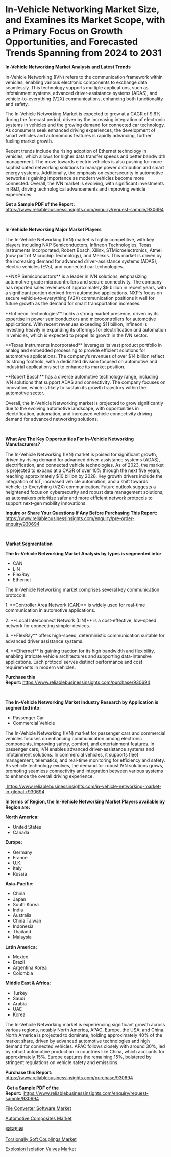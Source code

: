 <p><h1>In-Vehicle Networking Market Size, and Examines its Market Scope, with a Primary Focus on Growth Opportunities, and Forecasted Trends Spanning from 2024 to 2031</h1></p><p><strong>In-Vehicle Networking Market Analysis and Latest Trends</strong></p>
<p><p>In-Vehicle Networking (IVN) refers to the communication framework within vehicles, enabling various electronic components to exchange data seamlessly. This technology supports multiple applications, such as infotainment systems, advanced driver-assistance systems (ADAS), and vehicle-to-everything (V2X) communications, enhancing both functionality and safety.</p><p>The In-Vehicle Networking Market is expected to grow at a CAGR of 9.6% during the forecast period, driven by the increasing integration of electronic systems in vehicles and the growing demand for connected car technology. As consumers seek enhanced driving experiences, the development of smart vehicles and autonomous features is rapidly advancing, further fueling market growth.</p><p>Recent trends include the rising adoption of Ethernet technology in vehicles, which allows for higher data transfer speeds and better bandwidth management. The move towards electric vehicles is also pushing for more sophisticated networking solutions to manage power distribution and smart energy systems. Additionally, the emphasis on cybersecurity in automotive networks is gaining importance as modern vehicles become more connected. Overall, the IVN market is evolving, with significant investments in R&D, driving technological advancements and improving vehicle experiences.</p></p>
<p><strong>Get a Sample PDF of the Report:&nbsp;</strong> <a href="https://www.reliablebusinessinsights.com/enquiry/request-sample/930694">https://www.reliablebusinessinsights.com/enquiry/request-sample/930694</a></p>
<p>&nbsp;</p>
<p><strong>In-Vehicle Networking Major Market Players</strong></p>
<p><p>The In-Vehicle Networking (IVN) market is highly competitive, with key players including NXP Semiconductors, Infineon Technologies, Texas Instruments Incorporated, Robert Bosch, Xilinx, STMicroelectronics, Atmel (now part of Microchip Technology), and Melexis. This market is driven by the increasing demand for advanced driver-assistance systems (ADAS), electric vehicles (EVs), and connected car technologies.</p><p>**NXP Semiconductors** is a leader in IVN solutions, emphasizing automotive-grade microcontrollers and secure connectivity. The company has reported sales revenues of approximately $9 billion in recent years, with a significant portion derived from automotive applications. NXP's focus on secure vehicle-to-everything (V2X) communication positions it well for future growth as the demand for smart transportation increases.</p><p>**Infineon Technologies** holds a strong market presence, driven by its expertise in power semiconductors and microcontrollers for automotive applications. With recent revenues exceeding $11 billion, Infineon is investing heavily in expanding its offerings for electrification and automation in vehicles, which is expected to propel its growth in the IVN sector.</p><p>**Texas Instruments Incorporated** leverages its vast product portfolio in analog and embedded processing to provide efficient solutions for automotive applications. The company’s revenues of over $14 billion reflect its strong foothold, with a dedicated division focused on automotive and industrial applications set to enhance its market position.</p><p>**Robert Bosch** has a diverse automotive technology range, including IVN solutions that support ADAS and connectivity. The company focuses on innovation, which is likely to sustain its growth trajectory within the automotive sector.</p><p>Overall, the In-Vehicle Networking market is projected to grow significantly due to the evolving automotive landscape, with opportunities in electrification, automation, and increased vehicle connectivity driving demand for advanced networking solutions.</p></p>
<p>&nbsp;</p>
<p><strong>What Are The Key Opportunities For In-Vehicle Networking Manufacturers?</strong></p>
<p><p>The In-Vehicle Networking (IVN) market is poised for significant growth, driven by rising demand for advanced driver-assistance systems (ADAS), electrification, and connected vehicle technologies. As of 2023, the market is projected to expand at a CAGR of over 10% through the next five years, reaching approximately $10 billion by 2028. Key growth drivers include the integration of IoT, increased vehicle automation, and a shift towards Vehicle-to-Everything (V2X) communication. Future outlook suggests a heightened focus on cybersecurity and robust data management solutions, as automakers prioritize safer and more efficient network protocols to support next-gen mobility innovations.</p></p>
<p><strong>Inquire or Share Your Questions If Any Before Purchasing This Report:</strong> <a href="https://www.reliablebusinessinsights.com/enquiry/pre-order-enquiry/930694">https://www.reliablebusinessinsights.com/enquiry/pre-order-enquiry/930694</a></p>
<p>&nbsp;</p>
<p><strong>Market Segmentation</strong></p>
<p><strong>The In-Vehicle Networking Market Analysis by types is segmented into:</strong></p>
<p><ul><li>CAN</li><li>LIN</li><li>FlexRay</li><li>Ethernet</li></ul></p>
<p><p>The In-Vehicle Networking market comprises several key communication protocols: </p><p>1. **Controller Area Network (CAN)** is widely used for real-time communication in automotive applications. </p><p>2. **Local Interconnect Network (LIN)** is a cost-effective, low-speed network for connecting simpler devices. </p><p>3. **FlexRay** offers high-speed, deterministic communication suitable for advanced driver assistance systems. </p><p>4. **Ethernet** is gaining traction for its high bandwidth and flexibility, enabling intricate vehicle architectures and supporting data-intensive applications. Each protocol serves distinct performance and cost requirements in modern vehicles.</p></p>
<p><strong>Purchase this Report:&nbsp;</strong><a href="https://www.reliablebusinessinsights.com/purchase/930694">https://www.reliablebusinessinsights.com/purchase/930694</a></p>
<p>&nbsp;</p>
<p><strong>The In-Vehicle Networking Market Industry Research by Application is segmented into:</strong></p>
<p><ul><li>Passenger Car</li><li>Commercial Vehicle</li></ul></p>
<p><p>The In-Vehicle Networking (IVN) market for passenger cars and commercial vehicles focuses on enhancing communication among electronic components, improving safety, comfort, and entertainment features. In passenger cars, IVN enables advanced driver-assistance systems and infotainment solutions. In commercial vehicles, it supports fleet management, telematics, and real-time monitoring for efficiency and safety. As vehicle technology evolves, the demand for robust IVN solutions grows, promoting seamless connectivity and integration between various systems to enhance the overall driving experience.</p></p>
<p><a href="https://www.reliablebusinessinsights.com/in-vehicle-networking-market-in-global-r930694">&nbsp;https://www.reliablebusinessinsights.com/in-vehicle-networking-market-in-global-r930694</a></p>
<p><strong>In terms of Region, the In-Vehicle Networking Market Players available by Region are:</strong></p>
<p>
    <p> <strong> North America: </strong>
        <ul>
            <li>United States</li>
            <li>Canada</li>
        </ul>
        </p> 
    <p> <strong> Europe: </strong>
        <ul>
            <li>Germany</li>
            <li>France</li>
            <li>U.K.</li>
            <li>Italy</li>
            <li>Russia</li>
        </ul>
        </p> 
    <p> <strong> Asia-Pacific: </strong>
        <ul>
            <li>China</li>
            <li>Japan</li>
            <li>South Korea</li>
            <li>India</li>
            <li>Australia</li>
            <li>China Taiwan</li>
            <li>Indonesia</li>
            <li>Thailand</li>
            <li>Malaysia</li>
        </ul>
        </p> 
    <p> <strong> Latin America: </strong>
        <ul>
            <li>Mexico</li>
            <li>Brazil</li>
            <li>Argentina Korea</li>
            <li>Colombia</li>
        </ul>
        </p> 
    <p> <strong> Middle East & Africa: </strong>
        <ul>
            <li>Turkey</li>
            <li>Saudi</li>
            <li>Arabia</li>
            <li>UAE</li>
            <li>Korea</li>
        </ul>
    </p>
    </p>
<p><p>The In-Vehicle Networking market is experiencing significant growth across various regions, notably North America, APAC, Europe, the USA, and China. North America is projected to dominate, holding approximately 40% of the market share, driven by advanced automotive technologies and high demand for connected vehicles. APAC follows closely with around 30%, led by robust automotive production in countries like China, which accounts for approximately 15%. Europe captures the remaining 15%, bolstered by stringent regulations on vehicle safety and emissions.</p></p>
<p><strong>Purchase this Report: </strong><a href="https://www.reliablebusinessinsights.com/purchase/930694">https://www.reliablebusinessinsights.com/purchase/930694</a></p>
<p>&nbsp;<strong>Get a Sample PDF of the Report:&nbsp;&nbsp;</strong><a href="https://www.reliablebusinessinsights.com/enquiry/request-sample/930694">https://www.reliablebusinessinsights.com/enquiry/request-sample/930694</a></p>
<p><strong></strong></p>
<p><p><a href="https://www.linkedin.com/pulse/file-converter-software-market-size-growing-cagr-93-report-sm9lc?trackingId=yzbX6OuQRaapvuL2WQ8vUg%3D%3D">File Converter Software Market</a></p><p><a href="https://issuu.com/reportprime-2/docs/automotive-composites-market-size-2_6c246b693e61f9">Automotive Composites Market</a></p><p><a href="https://medium.com/@randallrunte2023/smoke-detectors-market-%E3%81%AF-%E3%82%B3%E3%82%B9%E3%83%88%E7%AE%A1%E7%90%86%E3%81%A8%E5%8A%B9%E7%8E%87%E5%90%91%E4%B8%8A%E3%82%92%E5%84%AA%E5%85%88%E3%81%97%E3%81%BE%E3%81%99-%E3%81%95%E3%82%89%E3%81%AB-%E5%A0%B1%E5%91%8A%E6%9B%B8%E3%81%AF%E5%B8%82%E5%A0%B4%E3%81%AE%E9%9C%80%E8%A6%81%E9%9D%A2%E3%81%A8%E4%BE%9B%E7%B5%A6%E9%9D%A2%E3%81%AE%E4%B8%A1%E6%96%B9%E3%82%92%E3%82%AB%E3%83%90%E3%83%BC%E3%81%97%E3%81%A6%E3%81%84%E3%81%BE%E3%81%99-smoke-detectors-%E5%B8%82%E5%A0%B4%E3%81%AF-eacaf4bc1ad7">煙探知器</a></p><p><a href="https://www.linkedin.com/pulse/torsionally-soft-couplings-market-segmentation-geographical-dx2me?trackingId=yJJXYRMsQtODYtp9SmiSOg%3D%3D">Torsionally Soft Couplings Market</a></p><p><a href="https://medium.com/@brendafgmorris532/the-global-explosion-isolation-valves-market-is-a-dynamic-and-growing-industry-3100a2e1c095">Explosion Isolation Valves Market</a></p></p>